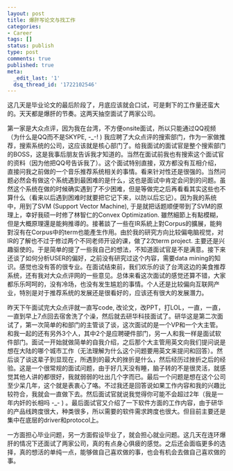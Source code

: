 ```yaml
---
layout: post
title: 爆肝写论文与找工作
categories:
- Career
tags: []
status: publish
type: post
comments: true
published: true
meta:
  _edit_last: '1'
  dsq_thread_id: '1722102546'
---
```

这几天是毕业论文的最后阶段了，月底应该就会口试，可是剩下的工作量还蛮大的。天天都是爆肝的节奏。这两天抽空面试了两家公司。

第一家是大众点评，因为我在台湾，不方便onsite面试，所以只能通过QQ视频（为什么是QQ而不是SKYPE, -_-! ) 我应聘了大众点评的搜索部门，作为一家做推荐，搜索系统的公司，这应该就是核心部门了。给我面试的面试官是整个搜索部门的BOSS，这是我事后朋友告诉我才知道的。当然在面试前我也有搜索这个面试官的资料（因为他把QQ号告诉我了）。这个面试特别直接，双方都没有互相介绍，直接问我之前做的一个音乐推荐系统相关的事情。看来针对性还是很强的。当然问题必然会有做这个系统遇到最困难的是什么，这也是面试中肯定会问到的问题。虽然这个系统在做的时候确实遇到了不少困难，但是等做完之后再看看其实这些也不算什么（看来以后遇到困难时就要把它记下来，以防以后忘记）。因为我的系统中，用到了SVM (Support Vector Machine), 于是就把话题顺便带到了SVM的原理上，幸好我硕一时修了林智仁的Convex Optimization. 雖然細節上有點模糊，但是大概原理還是能夠推導的。接著談了一些在IR系統上對Corpus的擴展，能夠對沒有在Corpus中的term也能產生作用。由於我的研究方向比较偏电脑视觉，对IR的了解也不过于修过两个不同老师开设的课，做了2次term project. 主要还是兴趣驱使的。于是简单的提了一些我自己的想法，不知道面试官是不是满意。接下来还谈了如何分析USER的偏好，之前没有研究过这个内容，需要data mining的知识。感觉也没有答的很专业。在面试结束前，我们欢乐的谈了台湾这边的美食推荐系统，还有我对大众点评网的一些意见。总体来看这次面试的感觉还算不错，大家都乐乐呵呵的，没有冷场，也没有发生尴尬的事情。个人还是比较偏向互联网产业，特別是对于推荐系统的发展还是很看好的，应该还有很大的发展潛力。

昨天下午面试完大众点评就一直写code, 改论文，改PPT，打LOL，一直，一直，一直到早上7点回去宿舍洗了个澡，然后就去研华科技面试了。研华这是第二次面试了，第一次简单的和部门的主管谈了谈，这次面试的是一个VP和一个大主管。和我一起的还有另外3个人，其中2个是应聘硬件部门，另一人和我一样是面试软件部门。面试一开始就做简单的自我介绍，之后那个大主管用英文向我们提问说是想在大陆的哪个城市工作（无法理解为什么这个问题要用英文来提问和回答）。然后谈了谈这辈子到显现在，所遇到的最大的挫折是什么，然后经历过挫折之后的经验。这是一个很常规的面试问题，由于好几天没有睡，脑子转的不是很灵活，就感觉其他人讲的都很好，我就弱弱的吐出几个字而已。最后一个问题是想在这个公司至少呆几年，这个就是表衷心了咯。不过我还是回答说如果工作内容和我的兴趣比较符合，我就会一直做下去。然后面试官就说我觉得你可能不会超过2年（我是一年内奸的长相吗 -_- ) 。最后面试官又介绍了一下软件方面的工作内容，由于研华的产品线跨度很大，种类很多，所以需要的软件需求跨度也很大。但目前主要还是集中在底层的driver和protocol上。

一方面担心毕业问题，另一方面假设毕业了，就会担心就业问题。这几天在连环爆肝的情况下还面试了两家公司，真的有点身心俱疲的感觉。之后还会面临更多的选择，真的想活的单纯一点，能够做自己喜欢做的事，也会有机会去做自己喜欢做的事。
